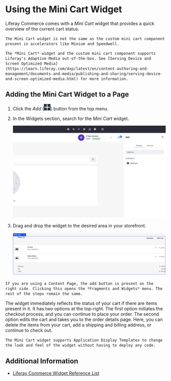 # Using the Mini Cart Widget

Liferay Commerce comes with a *Mini Cart* widget that provides a quick overview of the current cart status.

```{important}
The Mini Cart widget is not the same as the custom mini cart component present in accelerators like Minium and Speedwell.
```

```{note}
The *Mini Cart* widget and the custom mini cart component supports Liferay's Adaptive Media out-of-the-box. See [Serving Device and Screen Optimized Media](https://learn.liferay.com/dxp/latest/en/content-authoring-and-management/documents-and-media/publishing-and-sharing/serving-device-and-screen-optimized-media.html) for more information.
```

## Adding the Mini Cart Widget to a Page

1. Click the *Add* (![Add Widget](../../images/icon-add-widget.png)) button from the top menu.

1. In the Widgets section, search for the *Mini Cart* widget.

   ![Search for the Mini Cart widget under the Widgets section.](./using-the-mini-cart-widget/images/01.png)

1. Drag and drop the widget to the desired area in your storefront.

   ![The Mini Cart widget displays an overview of the current cart status.](./using-the-mini-cart-widget/images/02.png)

```{important}
If you are using a Content Page, the add button is present on the right side. Clicking this opens the *Fragments and Widgets* menu. The rest of the steps remain the same.
```

The widget immediately reflects the status of your cart if there are items present in it. It has two options at the top-right. The first option initiates the checkout process, and you can continue to place your order. The second option edits the cart and takes you to the order details page. Here, you can delete the items from your cart, add a shipping and billing address, or continue to check out.

```{note}
The Mini Cart widget supports Application Display Templates to change the look and feel of the widget without having to deploy any code.
```

## Additional Information

* [Liferay Commerce Widget Reference List](./widget-reference.md)
